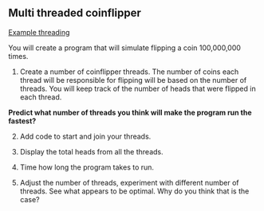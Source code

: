 ## Multi threaded coinflipper

[Example threading](https://replit.com/@MarkMoylan1/threadingExample-1#main.py)

You will create a program that will simulate flipping a coin 100,000,000 times.

1. Create a number of coinflipper threads.  The number of coins each thread will be responsible for flipping will be based on the number of threads.  You will keep track of the number of heads that were flipped in each thread.

**Predict what number of threads you think will make the program run the fastest?**

2. Add code to start and join your threads.

3. Display the total heads from all the threads. 

4. Time how long the program takes to run.

5. Adjust the number of threads, experiment with different number of threads.  See what appears to be optimal.  Why do you think that is the case?
